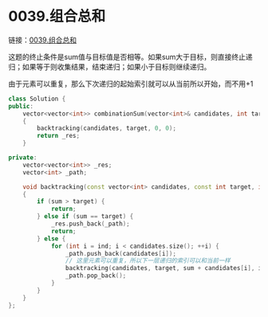 # 0039.组合总和

链接：[0039.组合总和](https://leetcode.cn/problems/combination-sum/)

这题的终止条件是sum值与目标值是否相等。如果sum大于目标，则直接终止递归；如果等于则收集结果，结束递归；如果小于目标则继续递归。

由于元素可以重复，那么下次递归的起始索引就可以从当前所以开始，而不用+1

```c++
class Solution {
public:
    vector<vector<int>> combinationSum(vector<int>& candidates, int target)
    {
        backtracking(candidates, target, 0, 0);
        return _res;
    }

private:
    vector<vector<int>> _res;
    vector<int> _path;

    void backtracking(const vector<int> candidates, const int target, int sum, int ind)
    {
        if (sum > target) {
            return;
        } else if (sum == target) {
            _res.push_back(_path);
            return;
        } else {
            for (int i = ind; i < candidates.size(); ++i) {
                _path.push_back(candidates[i]);
                // 这里元素可以重复，所以下一层递归的索引可以和当前一样
                backtracking(candidates, target, sum + candidates[i], i);
                _path.pop_back();
            }
        }
    }
};

```

